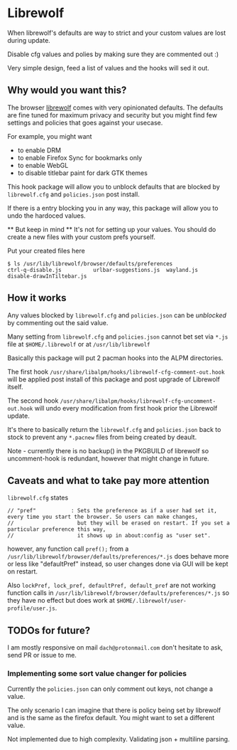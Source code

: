 # Librewolf 

When librewolf's defaults are way to strict and your custom values are lost during update.

Disable cfg values and polies by making sure they are commented out :)

Very simple design, feed a list of values and the hooks will sed it out.

## Why would you want this?

The browser [librewolf](https://librewolf-community.gitlab.io/) 
comes with very opinionated defaults. 
The defaults are fine tuned for maximum privacy and security but you might find 
few settings and policies that goes against your usecase.

For example, you might want
 * to enable DRM
 * to enable Firefox Sync for bookmarks only
 * to enable WebGL
 * to disable titlebar paint for dark GTK themes

This hook package will allow you to unblock defaults that are blocked
by `librewolf.cfg` and `policies.json` post install.

If there is a entry blocking you in any way, 
this package will allow you to undo the hardoced values. 

** But keep in mind ** 
It's not for setting up your values. 
You should do create a new files with your custom prefs yourself.

Put your created files here
```
$ ls /usr/lib/librewolf/browser/defaults/preferences 
ctrl-q-disable.js          urlbar-suggestions.js  wayland.js
disable-drawInTiltebar.js 
```

## How it works

Any values blocked by `librewolf.cfg` and `policies.json` can be *unblocked* 
by commenting out the said value.

Many setting from `librewolf.cfg` and `policies.json` cannot bet set via `*.js` 
file at `$HOME/.librewolf` or at `/usr/lib/librewolf`

Basically this package will put 2 pacman hooks into the ALPM directories.

The first hook `/usr/share/libalpm/hooks/librewolf-cfg-comment-out.hook` 
will be applied post install of this package and post upgrade of Librewolf itself.

The second hook `/usr/share/libalpm/hooks/librewolf-cfg-uncomment-out.hook` will
undo every modification from first hook prior the Librewolf update. 

It's there to basically return the `librewolf.cfg` and `policies.json` 
back to stock to prevent any `*.pacnew` files from being created by deault.

Note - currently there is no backup() in the PKGBUILD of librewolf so uncomment-hook
is redundant, however that might change in future.

## Caveats and what to take pay more attention

`librewolf.cfg` states 

```
// "pref"           : Sets the preference as if a user had set it, every time you start the browser. So users can make changes,
//                    but they will be erased on restart. If you set a particular preference this way,
//                    it shows up in about:config as "user set".
```

however, any function call `pref();` from a `/usr/lib/librewolf/browser/defaults/preferences/*.js`
does behave more or less like "defaultPref" instead, so user changes done via GUI will be kept on restart.

Also `lockPref, lock_pref, defaultPref, default_pref` are not working function calls in `/usr/lib/librewolf/browser/defaults/preferences/*.js` so they have no effect but does work at `$HOME/.librewolf/user-profile/user.js`.


## TODOs for future? 

I am mostly responsive on mail `dach@protonmail.com` don't hesitate to ask, send PR or issue to me.

### Implementing some sort value changer for policies

Currently the `policies.json` can only comment out keys, not change a value.

The only scenario I can imagine that there is policy being set by librewolf 
	and is the same as the firefox default. 
You might want to set a different value.

Not implemented due to high complexity. Validating json + multiline parsing.


